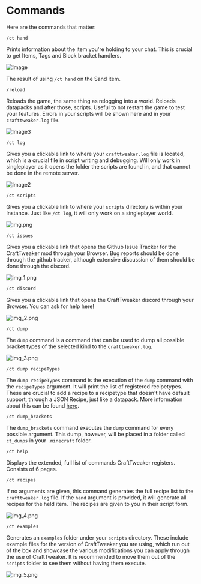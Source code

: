 # Commands

Here are the commands that matter:

```plaintext
/ct hand
```

Prints information about the item you're holding to your chat. This is crucial to get Items, Tags and Block bracket handlers.

![Image](https://i.blamejared.com/JNpRk.png)

The result of using `/ct hand` on the Sand item.

```plaintext
/reload
```

Reloads the game, the same thing as relogging into a world. Reloads datapacks and after those, scripts. Useful to not restart the game to test your features. Errors in your scripts will be shown here and in your `crafttweaker.log` file.

![Image3](https://blamejared.com/docsImages/commands/reloading.png)

```plaintext
/ct log
```

Gives you a clickable link to where your `crafttweaker.log` file is located, which is a crucial file in script writing and debugging. Will only work in singleplayer as it opens the folder the scripts are found in, and that cannot be done in the remote server.

![Image2](https://blamejared.com/docsImages/commands/log.png)

```plaintext
/ct scripts
```

Gives you a clickable link to where your `scripts` directory is within your Instance. Just like `/ct log`, it will only work on a singleplayer world.

![img.png](https://blamejared.com/docsImages/commands/scripts.png)

```plaintext
/ct issues
```

Gives you a clickable link that opens the Github Issue Tracker for the CraftTweaker mod through your Browser. Bug reports should be done through the github tracker, although extensive discussion of them should be done through the discord.


![img_1.png](https://blamejared.com/docsImages/commands/issues.png)

```plaintext
/ct discord
```

Gives you a clickable link that opens the CraftTweaker discord through your Browser. You can ask for help here!


![img_2.png](https://blamejared.com/docsImages/commands/discord.png)

```plaintext
/ct dump
```

The `dump` command is a command that can be used to dump all possible bracket types of the selected kind to the `crafttweaker.log`.

![img_3.png](https://blamejared.com/docsImages/commands/dump.png)

```plaintext
/ct dump recipeTypes
```

The `dump recipeTypes` command is the execution of the `dump` command with the `recipeTypes` argument. It will print the list of registered recipetypes. These are crucial to add a recipe to a recipetype that doesn't have default support, through a JSON Recipe, just like a datapack. More information about this can be found [here](/mods/other_mods).

```plaintext
/ct dump_brackets
```

The `dump_brackets` command executes the `dump` command for every possible argument. This dump, however, will be placed in a folder called `ct_dumps` in your `.minecraft` folder.

```plaintext
/ct help
```

Displays the extended, full list of commands CraftTweaker registers. Consists of 6 pages.

```plaintext
/ct recipes
```

If no arguments are given, this command generates the full recipe list to the `crafttweaker.log` file. If the `hand` argument is provided, it will generate all recipes for the held item. The recipes are given to you in their script form.

![img_4.png](https://blamejared.com/docsImages/commands/dump_recipes.png)

```plaintext
/ct examples
```

Generates an `examples` folder under your `scripts` directory. These include example files for the version of CraftTweaker you are using, which run out of the box and showcase the various modifications you can apply through the use of CraftTweaker. It is recommended to move them out of the `scripts` folder to see them without having them execute.

![img_5.png](https://blamejared.com/docsImages/commands/examples.png)


